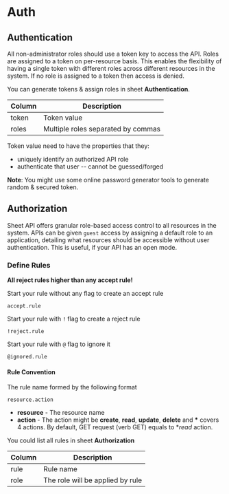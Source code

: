 # Auth

## Authentication

All non-administrator roles should use a token key to access the API. Roles are assigned to a token on per-resource basis. This enables the flexibility of having a single token with different roles across different resources in the system. If no role is assigned to a token then access is denied. 

You can generate tokens & assign roles in sheet **Authentication**.

| Column  | Description                             |
| --------|-----------------------------------------|
| token   | Token value                             |
| roles   | Multiple roles separated by commas      |

Token value need to have the properties that they:
- uniquely identify an authorized API role
- authenticate that user -- cannot be guessed/forged

**Note**: You might use some online password generator tools to generate random & secured token.

## Authorization

Sheet API offers granular role-based access control to all resources in the system. APIs can be given `guest` access by assigning a default role to an application, detailing what resources should be accessible without user authentication. This is useful, if your API has an open mode.

### Define Rules

__All reject rules higher than any accept rule!__

Start your rule without any flag to create an accept rule

```
accept.rule
```

Start your rule with `!` flag to create a reject rule

```
!reject.rule
```

Start your rule with `@` flag to ignore it

```
@ignored.rule
```
#### Rule Convention

The rule name formed by the following format

```
resource.action
```

- **resource** - The resource name
- **action** - The action might be **create**, **read**, **update**, **delete** and __*__ covers 4 actions. By default, GET request (verb GET) equals to   **read* action.

You could list all rules in sheet **Authorization**

| Column  | Description                             |
| --------|-----------------------------------------|
| rule    | Rule name                               |
| role    | The role will be applied by rule        |
